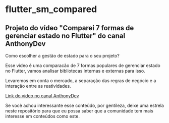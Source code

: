 # flutter_sm_compared

## Projeto do vídeo "Comparei 7 formas de gerenciar estado no Flutter" do canal AnthonyDev

Como escolher a gestão de estado para o seu projeto?

Esse vídeo é uma comparacão de 7 formas populares de gerenciar estado no Flutter, vamos analisar bibliotecas internas e externas para isso.

Levaremos em conta o mercado, a separação das regras de negócio e a interação entre as reatividades.

[Link do vídeo no canal AnthonyDev](https://www.youtube.com/watch?v=N3rL00D0BlI)

Se você achou interessante esse conteúdo, por gentileza, deixe uma estrela neste repositório para que eu possa saber que a comunidade tem mais interesse em conteúdos como este.

